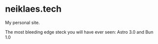 # neiklaes.tech

My personal site. 

The most bleeding edge steck you will have ever seen: Astro 3.0 and Bun 1.0